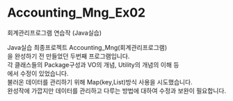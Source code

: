 # Accounting_Mng_Ex02
회계관리프로그램 연습작 (Java실습)

<p>Java실습 최종프로젝트 Accounting_Mng(회계관리프로그램)<br>을 완성하기 전 만들었던 두번째 프로그램입니다.<br>
각 클래스들의 Package구성과 VO의 개념, Utility의 개념의 이해 등<br>에서 수정이 있었습니다.<br>
불러온 데이터를 관리하기 위해 Map(key,List)방식 사용을 시도했습니다.<br>
완성작에 가깝지만 데이터를 관리하고 다루는 방법에 대하여 수정과 보완이 필요합니다.</p>
